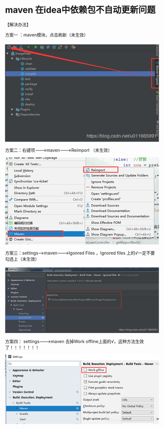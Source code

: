 # maven 在idea中依赖包不自动更新问题

【解决办法】

方案一 ：maven模块，点击刷新（未生效）

![](/assets/20190428150523444.png)



方案二：右键项---&gt;maven---&gt;Reimport （未生效）



![](/assets/2019042815025446.png)



方案三：settings--&gt;maven---&gt;Igonred Files ，Ignored files 上的√一定不要勾选上（未生效）

![](/assets/20190428150710315.png)

方案四： settings---&gt;maven 去掉Work offline上面的√，这种方法生效了！！！！！！！



![](/assets/20190428150926516.png)

